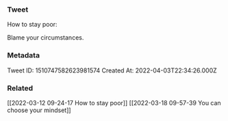 ### Tweet
How to stay poor:

Blame your circumstances.

### Metadata
Tweet ID: 1510747582623981574
Created At: 2022-04-03T22:34:26.000Z

### Related
[[2022-03-12 09-24-17 How to stay poor]]
[[2022-03-18 09-57-39 You can choose your mindset]]

